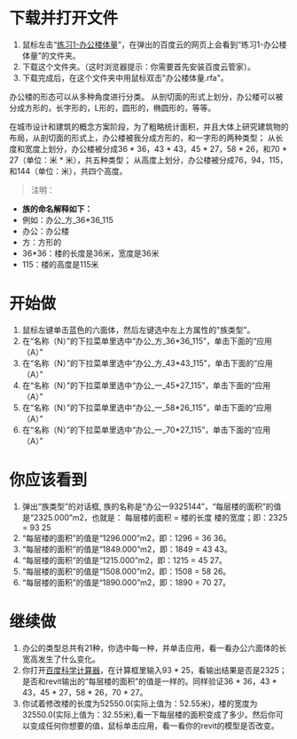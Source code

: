 # **下载并打开文件**

1. 鼠标左击“[练习1-办公楼体量](http://pan.baidu.com/s/1oEMN8)”，在弹出的百度云的网页上会看到“练习1-办公楼体量”的文件夹。
2. 下载这个文件夹。（这时浏览器提示：你需要首先安装百度云管家）。
3. 下载完成后，在这个文件夹中用鼠标双击"办公楼体量.rfa"。

办公楼的形态可以从多种角度进行分类。
从剖切面的形式上划分，办公楼可以被分成方形的，长字形的，L形的，圆形的，椭圆形的，等等。

在城市设计和建筑的概念方案阶段，为了粗略统计面积，并且大体上研究建筑物的布局，从剖切面的形式上，办公楼被我分成方形的，和一字形的两种类型；
从长度和宽度上划分，办公楼被分成36 * 36，43 * 43，45 * 27，58 * 26，和70 * 27（单位：米 * 米），共五种类型；
从高度上划分，办公楼被分成76，94，115，和144（单位：米），共四个高度。

> 注明：
> 
- **族的命名解释如下：**
- 例如：办公_方_36*36_115
- 办公：办公楼
- 方：方形的
- 36*36：楼的长度是36米，宽度是36米
- 115：楼的高度是115米

# **开始做**

1. 鼠标左键单击蓝色的六面体，然后左键选中左上方属性的"族类型"。
2. 在“名称（N）”的下拉菜单里选中“办公_方_36*36_115”，单击下面的“应用（A）”
3. 在“名称（N）”的下拉菜单里选中“办公_方_43*43_115”，单击下面的“应用（A）”
4. 在“名称（N）”的下拉菜单里选中“办公_一_45*27_115”，单击下面的“应用（A）”
5. 在“名称（N）”的下拉菜单里选中“办公_一_58*26_115”，单击下面的“应用（A）”
6. 在“名称（N）”的下拉菜单里选中“办公_一_70*27_115”，单击下面的“应用（A）”

# **你应该看到**

1. 弹出“族类型”的对话框, 族的名称是“办公一9325144”，“每层楼的面积”的值是“2325.000”m2，也就是：
  每层楼的面积 = 楼的长度  楼的宽度；即：2325 = 93  25
2. “每层楼的面积”的值是“1296.000”m2，即：1296 = 36  36。
3. “每层楼的面积”的值是“1849.000”m2，即：1849 = 43  43。
4. “每层楼的面积”的值是“1215.000”m2，即：1215 = 45  27。
5. “每层楼的面积”的值是“1508.000”m2，即：1508 = 58  26。
6. “每层楼的面积”的值是“1890.000”m2，即：1890 = 70  27。

# **继续做**

1. 办公的类型总共有21种，你选中每一种，并单击应用，看一看办公六面体的长宽高发生了什么变化。
2. 你打开[百度科学计算器](http://www.baidu.com/s?wd=%E7%A7%91%E5%AD%A6%E8%AE%A1%E7%AE%97%E5%99%A8&rsv_spt=1&issp=1&rsv_bp=0&ie=utf-8&tn=baiduhome_pg&rsv_sug3=7&rsv_sug=0&rsv_sug1=5&rsv_sug4=157&inputT=5933)，在计算框里输入93 * 25，看输出结果是否是2325；是否和revit输出的“每层楼的面积”的值是一样的。同样验证36 * 36，43 * 43，45 * 27，58 * 26，70 * 27。
3. 你试着修改楼的长度为52550.0(实际上值为：52.55米)，楼的宽度为32550.0(实际上值为：32.55米),看一下每层楼的面积变成了多少。然后你可以变成任何你想要的值，鼠标单击应用，看一看你的revit的模型是否改变。